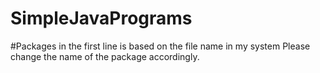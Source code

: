 # SimpleJavaPrograms
#Packages in the first line is based on the file name in my system Please change the name of the package accordingly.
